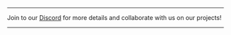 --------------

Join to our [Discord](https://discord.com/invite/GN3HxupA3w) for more details and collaborate with us on our projects!

--------------
